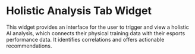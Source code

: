 # Holistic Analysis Tab Widget

This widget provides an interface for the user to trigger and view a holistic AI analysis, which connects their physical training data with their esports performance data. It identifies correlations and offers actionable recommendations.
